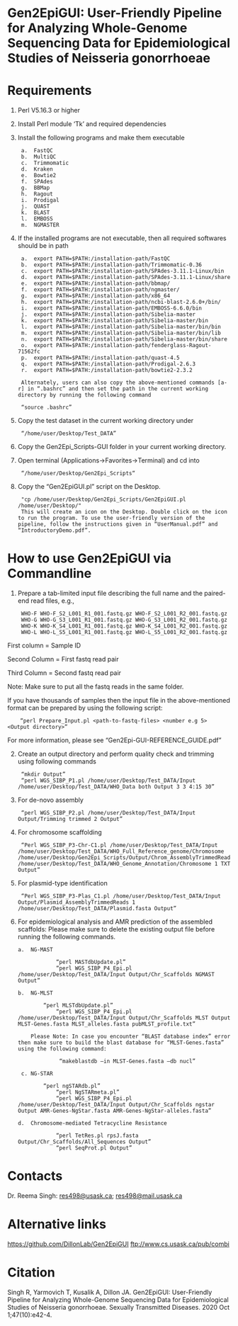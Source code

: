 # Gen2EpiGUI: User-Friendly Pipeline for Analyzing Whole-Genome Sequencing Data for Epidemiological Studies of Neisseria gonorrhoeae

# Requirements

1. Perl V5.16.3 or higher

2. Install Perl module ‘Tk’ and required dependencies

3. Install the following programs and make them executable

        a.	FastQC
        b.	MultiQC
        c.	Trimmomatic
        d.	Kraken
        e.	Bowtie2
        f.	SPAdes
        g.	BBMap
        h.	Ragout
        i.	Prodigal
        j.	QUAST
        k.	BLAST
        l.	EMBOSS
        m.	NGMASTER
        
4. If the installed programs are not executable, then all required softwares should be in path

        a.	export PATH=$PATH:/installation-path/FastQC
        b.	export PATH=$PATH:/installation-path/Trimmomatic-0.36
        c.	export PATH=$PATH:/installation-path/SPAdes-3.11.1-Linux/bin
        d.	export PATH=$PATH:/installation-path/SPAdes-3.11.1-Linux/share
        e.	export PATH=$PATH:/installation-path/bbmap/
        f.	export PATH=$PATH:/installation-path/ngmaster/
        g.	export PATH=$PATH:/installation-path/x86_64
        h.	export PATH=$PATH:/installation-path/ncbi-blast-2.6.0+/bin/
        i.	export PATH=$PATH:/installation-path/EMBOSS-6.6.0/bin
        j.	export PATH=$PATH:/installation-path/Sibelia-master
        k.	export PATH=$PATH:/installation-path/Sibelia-master/bin
        l.	export PATH=$PATH:/installation-path/Sibelia-master/bin/bin
        m.	export PATH=$PATH:/installation-path/Sibelia-master/bin/lib
        n.	export PATH=$PATH:/installation-path/Sibelia-master/bin/share
        o.	export PATH=$PATH:/installation-path/fenderglass-Ragout-71562fc
        p.	export PATH=$PATH:/installation-path/quast-4.5
        q.	export PATH=$PATH:/installation-path/Prodigal-2.6.3
        r.	export PATH=$PATH:/installation-path/bowtie2-2.3.2

        Alternately, users can also copy the above-mentioned commands [a-r] in “.bashrc” and then set the path in the current working directory by running the following command 

        “source .bashrc” 
        
5. Copy the test dataset in the current working directory under   

        “/home/user/Desktop/Test_DATA”
6. Copy the Gen2Epi_Scripts-GUI folder in your current working directory.

7. Open terminal (Applications->Favorites->Terminal) and cd into

        “/home/user/Desktop/Gen2Epi_Scripts“
        
8. Copy the “Gen2EpiGUI.pl” script on the Desktop.

        "cp /home/user/Desktop/Gen2Epi_Scripts/Gen2EpiGUI.pl /home/user/Desktop/"
        This will create an icon on the Desktop. Double click on the icon to run the program. To use the user-friendly version of the pipeline, follow the instructions given in “UserManual.pdf” and “IntroductoryDemo.pdf”.    

# How to use Gen2EpiGUI via Commandline

1. Prepare a tab-limited input file describing the full name and the paired-end read files, e.g.,

        WHO-F WHO-F_S2_L001_R1_001.fastq.gz WHO-F_S2_L001_R2_001.fastq.gz
        WHO-G WHO-G_S3_L001_R1_001.fastq.gz WHO-G_S3_L001_R2_001.fastq.gz
        WHO-K WHO-K_S4_L001_R1_001.fastq.gz WHO-K_S4_L001_R2_001.fastq.gz
        WHO-L WHO-L_S5_L001_R1_001.fastq.gz WHO-L_S5_L001_R2_001.fastq.gz
        
First column = Sample ID

Second Column = First fastq read pair

Third Column = Second fastq read pair

Note: Make sure to put all the fastq reads in the same folder.

If you have thousands of samples then the input file in the above-mentioned format can be prepared by using the following script:      

        “perl Prepare_Input.pl <path-to-fastq-files> <number e.g 5> <Output directory>”

For more information, please see “Gen2Epi-GUI-REFERENCE_GUIDE.pdf”

2. Create an output directory and perform quality check and trimming using following commands

        “mkdir Output” 
        “perl WGS_SIBP_P1.pl /home/user/Desktop/Test_DATA/Input /home/user/Desktop/Test_DATA/WHO_Data both Output 3 3 4:15 30”
        
3. For de-novo assembly    

        “perl WGS_SIBP_P2.pl /home/user/Desktop/Test_DATA/Input Output/Trimming trimmed 2 Output”
        
4. For chromosome scaffolding

        “Perl WGS_SIBP_P3-Chr-C1.pl /home/user/Desktop/Test_DATA/Input /home/user/Desktop/Test_DATA/WHO_Full_Reference_genome/Chromosome /home/user/Desktop/Gen2Epi_Scripts/Output/Chrom_AssemblyTrimmedReads /home/user/Desktop/Test_DATA/WHO_Genome_Annotation/Chromosome 1 TXT Output”

5. For plasmid-type identification

        “Perl WGS_SIBP_P3-Plas_C1.pl /home/user/Desktop/Test_DATA/Input Output/Plasmid_AssemblyTrimmedReads 1 /home/user/Desktop/Test_DATA/Plasmid.fasta Output”
        
6.  For epidemiological analysis and AMR prediction of the assembled scaffolds: Please make sure to delete the existing output file before running the following commands.

        a.	NG-MAST
        
                	“perl MASTdbUpdate.pl”
                	“perl WGS_SIBP_P4_Epi.pl /home/user/Desktop/Test_DATA/Input Output/Chr_Scaffolds NGMAST Output”
	
        b.	NG-MLST
 
 	        	“perl MLSTdbUpdate.pl”
                	“perl WGS_SIBP_P4_Epi.pl /home/user/Desktop/Test_DATA/Input Output/Chr_Scaffolds MLST Output MLST-Genes.fasta MLST_alleles.fasta pubMLST_profile.txt”
	
	        Please Note: In case you encounter “BLAST database index” error then make sure to build the blast database for “MLST-Genes.fasta” using the following command:
	
                	 “makeblastdb –in MLST-Genes.fasta –db nucl”
	
         c.	NG-STAR	
 
 	        	“perl ngSTARdb.pl”
                	“perl NgSTARmeta.pl”
                 	“perl WGS_SIBP_P4_Epi.pl /home/user/Desktop/Test_DATA/Input Output/Chr_Scaffolds ngstar Output AMR-Genes-NgStar.fasta AMR-Genes-NgStar-alleles.fasta”	
	
        d.	Chromosome-mediated Tetracycline Resistance	

                	“perl TetRes.pl rpsJ.fasta Output/Chr_Scaffolds/All_Sequences Output”
                	“perl SeqProt.pl Output”


# Contacts

Dr. Reema Singh: res498@usask.ca; res498@mail.usask.ca

# Alternative links

https://github.com/DillonLab/Gen2EpiGUI
ftp://www.cs.usask.ca/pub/combi

# Citation
Singh R, Yarmovich T, Kusalik A, Dillon JA. Gen2EpiGUI: User-Friendly Pipeline for Analyzing Whole-Genome Sequencing Data for Epidemiological Studies of Neisseria gonorrhoeae. Sexually Transmitted Diseases. 2020 Oct 1;47(10):e42-4.

